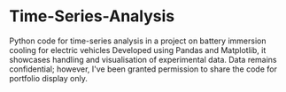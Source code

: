 # Time-Series-Analysis
Python code for time-series analysis in a project on battery immersion cooling for electric vehicles
Developed using Pandas and Matplotlib, it showcases handling and visualisation of experimental data. Data remains confidential; however, I've been granted permission to share the code for portfolio display only.
